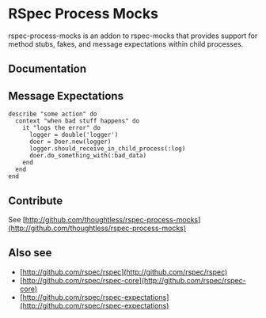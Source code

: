 # RSpec Process Mocks

rspec-process-mocks is an addon to rspec-mocks that provides support
for method stubs, fakes, and message expectations within child processes.

## Documentation

## Message Expectations

    describe "some action" do
      context "when bad stuff happens" do
        it "logs the error" do
          logger = double('logger')
          doer = Doer.new(logger)
          logger.should_receive_in_child_process(:log)
          doer.do_something_with(:bad_data)
        end
      end
    end

## Contribute

See [http://github.com/thoughtless/rspec-process-mocks](http://github.com/thoughtless/rspec-process-mocks)

## Also see

* [http://github.com/rspec/rspec](http://github.com/rspec/rspec)
* [http://github.com/rspec/rspec-core](http://github.com/rspec/rspec-core)
* [http://github.com/rspec/rspec-expectations](http://github.com/rspec/rspec-expectations)
